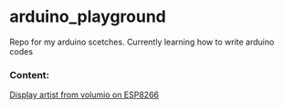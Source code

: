 # arduino_playground
Repo for my arduino scetches. Currently learning how to write arduino codes

### Content:

[Display artist from volumio on ESP8266](./fetch_volumio_state)

